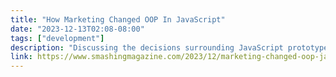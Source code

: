 ```yaml
---
title: "How Marketing Changed OOP In JavaScript"
date: "2023-12-13T02:08-08:00"
tags: ["development"]
description: "Discussing the decisions surrounding JavaScript prototypes, the article by Juan Diego Rodriguez scrutinizes their origin, examines missteps in the design, and explores how these factors have affected the way we write JavaScript today."
link: https://www.smashingmagazine.com/2023/12/marketing-changed-oop-javascript/
---
```

